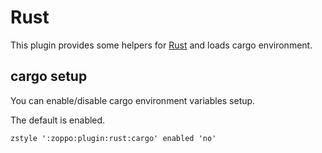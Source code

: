 Rust
=======
This plugin provides some helpers for [Rust][1] and loads cargo environment.

cargo setup
-----------
You can enable/disable cargo environment variables setup.

The default is enabled.

    zstyle ':zoppo:plugin:rust:cargo' enabled 'no'

[1]: https://www.rust-lang.org/
